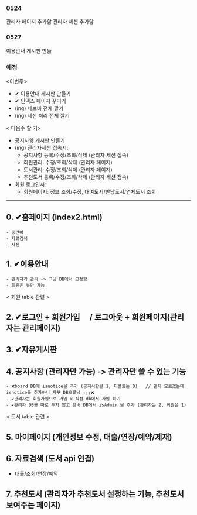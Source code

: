 ### 0524
관리자 페이지 추가함
관리자 세션 추가함

### 0527
이용안내 게시판 만듦

### 예정
<이번주>
- ✔ 이용안내 게시판 만들기
- ✔ 인덱스 페이지 꾸미기
- (ing) 네브바 전체 깔기
- (ing) 세션 처리 전체 깔기


< 다음주 할 거>
- 공지사항 게시판 만들기
- (ing) 관리자세션 접속시: 
	- 공지사항 등록/수정/조회/삭제 (관리자 세션 접속)
	- 회원관리: 수정/조회/삭제 (관리자 페이지)
	- 도서관리: 수정/조회/삭제 (관리자 페이지)
	- 추천도서 등록/수정/조회/삭제 (관리자 세션 접속)
- 회원 로그인시: 
	- 회원페이지: 정보 조회/수정, 대여도서/반납도서/연체도서 조회

---
## 0. ✔홈페이지 (index2.html) 
	- 중간바
	- 자료검색
	- 사진

## 1. ✔이용안내 
	- 관리자가 관리 -> 그냥 DB에서 고정함
	- 회원은 뷰만 가능

< 회원 table 관련 >

## 2. ✔로그인 + 회원가입　  / 로그아웃 + 회원페이지(관리자는 관리페이지)

## 3. ✔자유게시판

## 4. 공지사항 (관리자만 가능)   -> 관리자만 쓸 수 있는 기능 
	- ❌board DB에 isnotice을 추가 (공지사항은 1, 디폴트는 0)   // 왠지 모르겠는데 isnotice를 추가하니 자꾸 DB오류남 ;;;❌
	- ✔관리자는 회원가입으로 가입 x 직접 db에서 가입 하기 
	- ✔관리자 DB를 따로 두지 않고 멤버 DB에서 isAdmin 을 추가 (관리자는 2, 회원은 1) 



< 도서 table 관련 > 

## 5. 마이페이지 (개인정보 수정, 대출/연장/예약/제재)

## 6. 자료검색 (도서 api 연결)
- 대출/조회/연장/예약

## 7. 추천도서 (관리자가 추천도서 설정하는 기능, 추천도서 보여주는 페이지)
